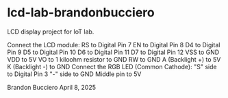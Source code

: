 # lcd-lab-brandonbucciero
LCD display project for IoT lab.

Connect the LCD module:
    RS to Digital Pin 7
    EN to Digital Pin 8
    D4 to Digital Pin 9
    D5 to Digital Pin 10
    D6 to Digital Pin 11
    D7 to Digital Pin 12
    VSS to GND
    VDD to 5V
    VO to 1 kiloohm resistor to GND
    RW to GND
    A (Backlight +) to 5V
    K (Backlight -) to GND
Connect the RGB LED (Common Cathode):
    "S" side to Digital Pin 3
    "-" side to GND
    Middle pin to 5V

Brandon Bucciero
April 8, 2025
